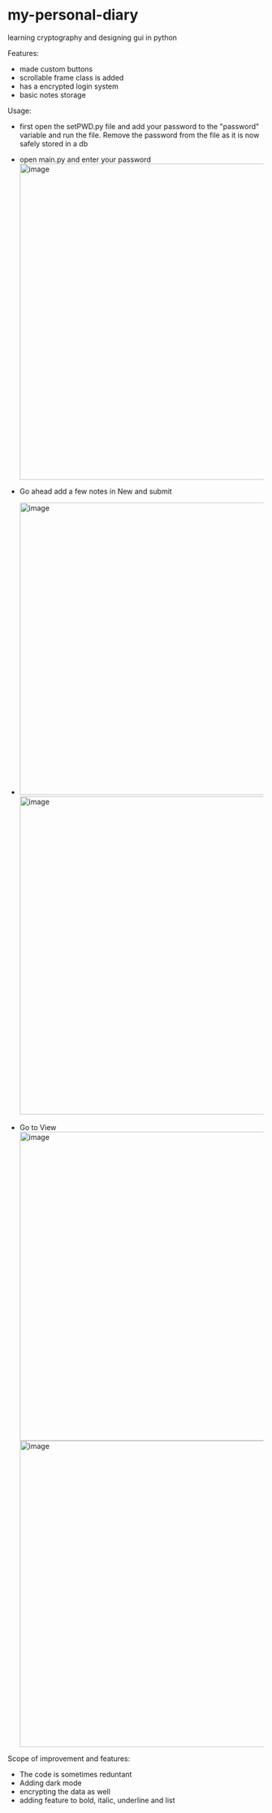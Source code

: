 # my-personal-diary
learning cryptography and designing gui in python

Features:
- made custom buttons
- scrollable frame class is added
- has a encrypted login system
- basic notes storage

Usage:
- first open the setPWD.py file and add your password to the "password" variable and run the file. Remove the password from the file as it is now safely stored in a db
- open main.py and enter your password
  <img width="895" height="622" alt="image" src="https://github.com/user-attachments/assets/29f721e3-b2c3-478e-9d0f-f0f6ab52ccc2" />
- Go ahead add a few notes in New and submit
- 
  <img width="885" height="575" alt="image" src="https://github.com/user-attachments/assets/cb1970cb-eb84-425f-85bd-cc9d1a87ad94" />
  <img width="881" height="626" alt="image" src="https://github.com/user-attachments/assets/ecaa13f1-3c9e-4302-ada1-2901fb824547" />
  
- Go to View
  <img width="887" height="608" alt="image" src="https://github.com/user-attachments/assets/aa42ff39-7be0-408b-97b9-4573850e5f37" />
  <img width="888" height="603" alt="image" src="https://github.com/user-attachments/assets/6a03c7b6-2634-4708-9e71-5980729ce737" />

Scope of improvement and features:
- The code is sometimes reduntant
- Adding dark mode
- encrypting the data as well
- adding feature to bold, italic, underline and list
